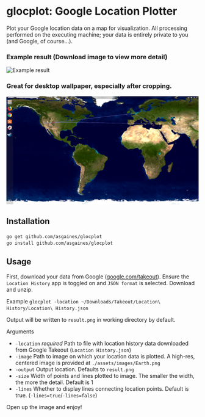# glocplot: Google Location Plotter

Plot your Google location data on a map for visualization. All processing performed on the executing machine; your data is entirely private to you (and Google, of course...).

### Example result (Download image to view more detail)
![Example result](assets/images/Example.png)

### Great for desktop wallpaper, especially after cropping.
![Desktop wallpaper](assets/images/Wallpaper.png)

## Installation

`go get github.com/asgaines/glocplot`\
`go install github.com/asgaines/glocplot`

## Usage

First, download your data from Google ([google.com/takeout](https://google.com/takeout)). Ensure the `Location History` app is toggled on and `JSON format` is selected. Download and unzip.

Example `glocplot -location ~/Downloads/Takeout/Location\ History/Location\ History.json`

Output will be written to `result.png` in working directory by default.

Arguments
- `-location` *required* Path to file with location history data downloaded from Google Takeout (`Location History.json`)
- `-image` Path to image on which your location data is plotted. A high-res, centered image is provided at `./assets/images/Earth.png`
- `-output` Output location. Defaults to `result.png`
- `-size` Width of points and lines plotted to image. The smaller the width, the more the detail. Default is 1
- `-lines` Whether to display lines connecting location points. Default is true. (`-lines=true`/`-lines=false`)

Open up the image and enjoy!
